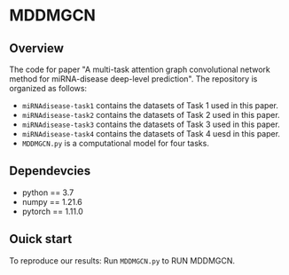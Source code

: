 # MDDMGCN
## Overview  
The code for paper "A multi-task attention graph convolutional network method for miRNA-disease deep-level prediction". The repository is organized as follows:  
*   `miRNAdisease-task1` contains the datasets of Task 1 used in this paper.
*   `miRNAdisease-task2` contains the datasets of Task 2 used in this paper.
*   `miRNAdisease-task3` contains the datasets of Task 3 used in this paper.
*   `miRNAdisease-task4` contains the datasets of Task 4 uesd in this paper.
*   `MDDMGCN.py` is a computational model for four tasks.
## Dependevcies
*   python == 3.7
*   numpy == 1.21.6
*   pytorch == 1.11.0
## Ouick start
To reproduce our results: 
Run `MDDMGCN.py` to RUN MDDMGCN. 
